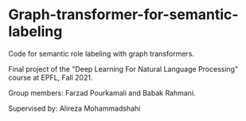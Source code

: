 # Graph-transformer-for-semantic-labeling

Code for semantic role labeling with graph transformers.

Final project of the "Deep Learning For Natural Language Processing" course at EPFL, Fall 2021.

Group members: Farzad Pourkamali and Babak Rahmani.

Supervised by: Alireza Mohammadshahi

